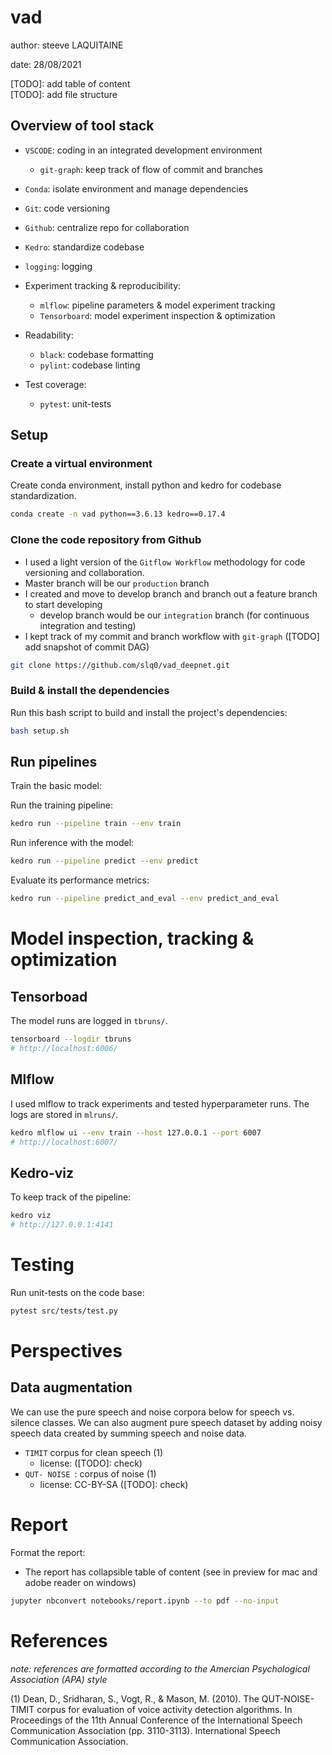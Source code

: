 # vad

author: steeve LAQUITAINE

date: 28/08/2021

[TODO]: add table of content  
[TODO]: add file structure  

## Overview of tool stack

* `VSCODE`: coding in an integrated development environment
  * `git-graph`: keep track of flow of commit and branches
* `Conda`: isolate environment and manage dependencies
* `Git`: code versioning
* `Github`: centralize repo for collaboration
* `Kedro`: standardize codebase
* `logging`: logging

* Experiment tracking & reproducibility:  
  * `mlflow`: pipeline parameters & model experiment tracking
  * `Tensorboard`: model experiment inspection & optimization

* Readability:  
  * `black`: codebase formatting
  * `pylint`: codebase linting

* Test coverage:  
  * `pytest`: unit-tests

## Setup

### Create a virtual environment

Create conda environment, install python and kedro for codebase standardization.

```bash
conda create -n vad python==3.6.13 kedro==0.17.4
```

### Clone the code repository from Github

* I used a light version of the `Gitflow Workflow` methodology for code versioning 
and collaboration.
* Master branch will be our `production` branch
* I created and move to develop branch and branch out a feature branch to start developing
  * develop branch would be our `integration` branch (for continuous integration and testing)
* I kept track of my commit and branch workflow with `git-graph` ([TODO] add snapshot of commit DAG)

```bash
git clone https://github.com/slq0/vad_deepnet.git
```

### Build & install the dependencies

Run this bash script to build and install the project's dependencies:  

```bash
bash setup.sh
```

## Run pipelines

Train the basic model:

Run the training pipeline:

```bash
kedro run --pipeline train --env train
```

Run inference with the model:

```bash
kedro run --pipeline predict --env predict
```

Evaluate its performance metrics:

```bash
kedro run --pipeline predict_and_eval --env predict_and_eval
```


# Model inspection, tracking & optimization

## Tensorboad

The model runs are logged in `tbruns/`.

```bash
tensorboard --logdir tbruns
# http://localhost:6006/
```

## Mlflow

I used mlflow to track experiments and tested hyperparameter runs. 
The logs are stored in `mlruns/`.

```bash
kedro mlflow ui --env train --host 127.0.0.1 --port 6007
# http://localhost:6007/
```

## Kedro-viz

To keep track of the pipeline:

```bash
kedro viz
# http://127.0.0.1:4141
```

# Testing

Run unit-tests on the code base:

```bash
pytest src/tests/test.py
```

# Perspectives 

## Data augmentation

We can use the pure speech and noise corpora below for speech vs. silence classes. We can also augment pure 
speech dataset by adding noisy speech data created by summing speech and noise data.

* `TIMIT` corpus for clean speech (1)
  * license: ([TODO]: check)
* `QUT- NOISE `: corpus of noise (1)
    * license: CC-BY-SA ([TODO]: check)

# Report 

Format the report:  

- The report has collapsible table of content (see in preview for mac and adobe reader on windows)

```bash
jupyter nbconvert notebooks/report.ipynb --to pdf --no-input
```

# References

*note: references are formatted according to the Amercian Psychological Association (APA) style*

(1) Dean, D., Sridharan, S., Vogt, R., & Mason, M. (2010). The QUT-NOISE-TIMIT corpus for evaluation of voice activity detection algorithms. 
In Proceedings of the 11th Annual Conference of the International Speech Communication Association (pp. 3110-3113). International Speech 
Communication Association.



